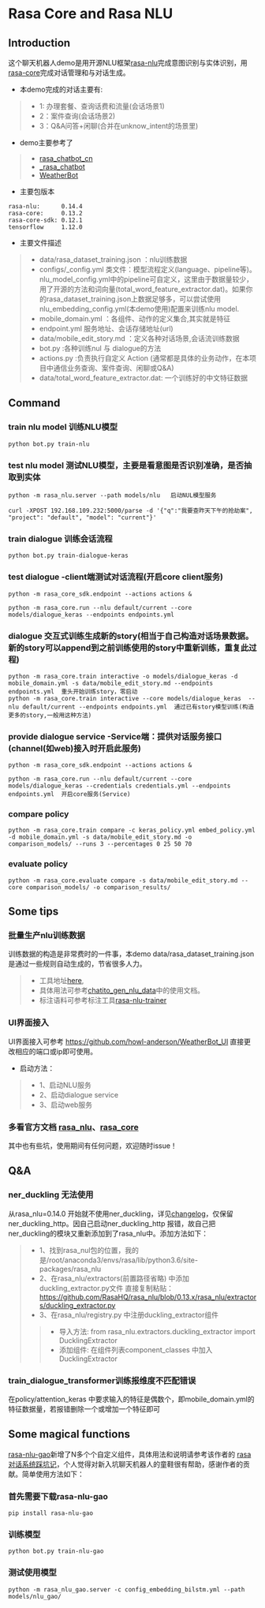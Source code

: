 # Rasa Core and Rasa NLU

## Introduction
这个聊天机器人demo是用开源NLU框架[rasa-nlu](https://github.com/RasaHQ/rasa_nlu/tree/master/rasa_nlu)完成意图识别与实体识别，用[rasa-core](https://github.com/RasaHQ/rasa_core)完成对话管理和与对话生成。
* 本demo完成的对话主要有:
>  * 1: 办理套餐、查询话费和流量(会话场景1)
>  * 2：案件查询(会话场景2)
>  * 3：Q&A问答+闲聊(合并在unknow_intent的场景里)
* demo主要参考了
>  * [rasa_chatbot_cn](https://github.com/GaoQ1/rasa_chatbot_cn/)
>  * [_rasa_chatbot](https://github.com/zqhZY/_rasa_chatbot)
>  * [WeatherBot](https://github.com/howl-anderson/WeatherBot)
* 主要包版本
```
rasa-nlu:      0.14.4
rasa-core:     0.13.2
rasa-core-sdk: 0.12.1
tensorflow     1.12.0
```
* 主要文件描述
>  * data/rasa_dataset_training.json ：nlu训练数据
>  * configs/_config.yml 类文件：模型流程定义(language、pipeline等)。nlu_model_config.yml中的pipeline可自定义，这里由于数据量较少，用了开源的方法和词向量(total_word_feature_extractor.dat)。如果你的rasa_dataset_training.json上数据足够多，可以尝试使用nlu_embedding_config.yml(本demo使用)配置来训练nlu model.
>  * mobile_domain.yml ：各组件、动作的定义集合,其实就是特征
>  * endpoint.yml 服务地址、会话存储地址(url)
>  * data/mobile_edit_story.md ：定义各种对话场景,会话流训练数据
>  * bot.py :各种训练nul 与 dialogue的方法
>  * actions.py :负责执行自定义 Action (通常都是具体的业务动作，在本项目中通信业务查询、案件查询、闲聊或Q&A)
>  * data/total_word_feature_extractor.dat: 一个训练好的中文特征数据
## Command
### train nlu model 训练NLU模型
```
python bot.py train-nlu   
```

### test nlu model 测试NLU模型，主要是看意图是否识别准确，是否抽取到实体
```
python -m rasa_nlu.server --path models/nlu   启动NUL模型服务

curl -XPOST 192.168.109.232:5000/parse -d '{"q":"我要查昨天下午的抢劫案", "project": "default", "model": "current"}'   
```


### train dialogue 训练会话流程
```
python bot.py train-dialogue-keras
```

### test dialogue     -client端测试对话流程(开启core client服务)
```
python -m rasa_core_sdk.endpoint --actions actions &

python -m rasa_core.run --nlu default/current --core models/dialogue_keras --endpoints endpoints.yml     

```

### dialogue 交互式训练生成新的story(相当于自己构造对话场景数据。新的story可以append到之前训练使用的story中重新训练，重复此过程)
```
python -m rasa_core.train interactive -o models/dialogue_keras -d mobile_domain.yml -s data/mobile_edit_story.md --endpoints endpoints.yml  重头开始训练story，零启动
python -m rasa_core.train interactive --core models/dialogue_keras  --nlu default/current --endpoints endpoints.yml  通过已有story模型训练(构造更多的story,一般用这种方法)
```

### provide dialogue service    -Service端：提供对话服务接口(channel(如web)接入时开启此服务)
```
python -m rasa_core_sdk.endpoint --actions actions &

python -m rasa_core.run --nlu default/current --core models/dialogue_keras --credentials credentials.yml --endpoints endpoints.yml  开启core服务(Service) 
```

### compare policy
```
python -m rasa_core.train compare -c keras_policy.yml embed_policy.yml -d mobile_domain.yml -s data/mobile_edit_story.md -o comparison_models/ --runs 3 --percentages 0 25 50 70
```

### evaluate policy
```
python -m rasa_core.evaluate compare -s data/mobile_edit_story.md --core comparison_models/ -o comparison_results/
```

## Some tips
### 批量生产nlu训练数据
训练数据的构造是非常费时的一件事，本demo data/rasa_dataset_training.json 是通过一些规则自动生成的，节省很多人力。
>  * 工具地址[here](https://rodrigopivi.github.io/Chatito/),
>  * 具体用法可参考[chatito_gen_nlu_data](https://github.com/GaoQ1/chatito_gen_nlu_data)中的使用文档。
>  * 标注语料可参考标注工具[rasa-nlu-trainer](https://rasahq.github.io/rasa-nlu-trainer/)

### UI界面接入
UI界面接入可参考 https://github.com/howl-anderson/WeatherBot_UI 直接更改相应的端口或ip即可使用。
* 启动方法：
>  * 1、启动NLU服务
>  * 2、启动dialogue service 
>  * 3、启动web服务

### 多看官方文档 [rasa_nlu](https://rasa.com/docs/nlu/)、[rasa_core](https://rasa.com/docs/core/) 
其中也有些坑，使用期间有任何问题，欢迎随时issue！


## Q&A
###  ner_duckling 无法使用
从rasa_nlu=0.14.0 开始就不使用ner_duckling，详见[changelog](https://rasa.com/docs/nlu/changelog/)，仅保留ner_duckling_http。因自己启动ner_duckling_http
报错，故自己把ner_duckling的模块又重新添加到了rasa_nlu中。添加方法如下：
>  * 1、找到rasa_nul包的位置，我的是/root/anaconda3/envs/rasa/lib/python3.6/site-packages/rasa_nlu
>  * 2、在rasa_nlu/extractors(前置路径省略) 中添加duckling_extractor.py文件 直接复制粘贴：https://github.com/RasaHQ/rasa_nlu/blob/0.13.x/rasa_nlu/extractors/duckling_extractor.py
>  * 3、在rasa_nlu/registry.py 中注册duckling_extractor组件
>>  * 导入方法: from rasa_nlu.extractors.duckling_extractor import DucklingExtractor
>>  * 添加组件: 在组件列表component_classes 中加入 DucklingExtractor

### train_dialogue_transformer训练报维度不匹配错误
在policy/attention_keras 中要求输入的特征是偶数个，即mobile_domain.yml的特征数据量，若报错删除一个或增加一个特征即可


## Some magical functions
[rasa-nlu-gao](https://github.com/GaoQ1/rasa_nlu_gq)新增了N多个个自定义组件，具体用法和说明请参考该作者的 [rasa对话系统踩坑记](https://www.jianshu.com/u/4b912e917c2e)，个人觉得对新入坑聊天机器人的童鞋很有帮助，感谢作者的贡献。简单使用方法如下：
### 首先需要下载rasa-nlu-gao
```
pip install rasa-nlu-gao
```
### 训练模型
```
python bot.py train-nlu-gao
```
### 测试使用模型
```
python -m rasa_nlu_gao.server -c config_embedding_bilstm.yml --path models/nlu_gao/
```
